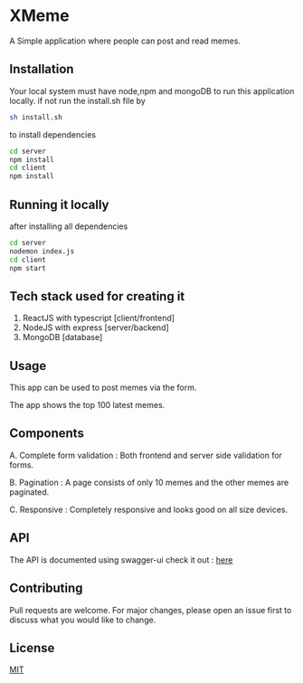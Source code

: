 # XMeme

A Simple application where people can post and read memes.

## Installation

Your local system must have node,npm and mongoDB to run this application locally.
if not run the install.sh file by
```bash
sh install.sh
```
to install dependencies 
```bash
cd server
npm install
cd client
npm install
```
## Running it locally
after installing all dependencies
```bash
cd server
nodemon index.js
cd client
npm start
```
## Tech stack used for creating it
 1. ReactJS with typescript [client/frontend]
 2. NodeJS with express [server/backend]
 3. MongoDB [database]

## Usage
This app can be used to post memes via the form.

The app shows the top 100 latest memes.

## Components
A. Complete form validation : Both frontend and server side validation for forms.

B. Pagination : A page consists of only 10 memes and the other memes are paginated.

C. Responsive : Completely responsive and looks good on all size devices.

## API
The API is documented using swagger-ui check it out : <a href="">here</a>

## Contributing
Pull requests are welcome. For major changes, please open an issue first to discuss what you would like to change.

## License
[MIT](https://choosealicense.com/licenses/mit/)